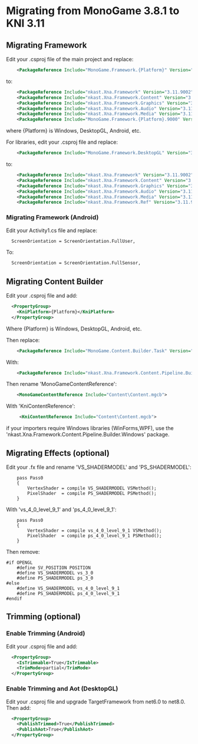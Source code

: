 # Migrating from MonoGame 3.8.1 to KNI 3.11


## Migrating Framework

Edit your .csproj file of the main project and replace:

```xml
    <PackageReference Include="MonoGame.Framework.{Platform}" Version="3.8.1.303" />
```

to:

```xml   
    <PackageReference Include="nkast.Xna.Framework" Version="3.11.9002" />
    <PackageReference Include="nkast.Xna.Framework.Content" Version="3.11.9002" />
    <PackageReference Include="nkast.Xna.Framework.Graphics" Version="3.11.9002" />
    <PackageReference Include="nkast.Xna.Framework.Audio" Version="3.11.9002" />
    <PackageReference Include="nkast.Xna.Framework.Media" Version="3.11.9002" />
    <PackageReference Include="MonoGame.Framework.{Platform}.9000" Version="3.11.9002" />
```

where {Platform} is Windows, DesktopGL, Android, etc.

For libraries, edit your .csproj file and replace:

```xml    
    <PackageReference Include="MonoGame.Framework.DesktopGL" Version="3.8.1.303" PrivateAssets="All" />
```

to:

```xml   
    <PackageReference Include="nkast.Xna.Framework" Version="3.11.9002" />
    <PackageReference Include="nkast.Xna.Framework.Content" Version="3.11.9002" />
    <PackageReference Include="nkast.Xna.Framework.Graphics" Version="3.11.9002" />
    <PackageReference Include="nkast.Xna.Framework.Audio" Version="3.11.9002" />
    <PackageReference Include="nkast.Xna.Framework.Media" Version="3.11.9002" />
    <PackageReference Include="nkast.Xna.Framework.Ref" Version="3.11.9002" PrivateAssets="All" />
```

### Migrating Framework (Android)

Edit your Activity1.cs file and replace:

```xml
  ScreenOrientation = ScreenOrientation.FullUser,
```

To:

```xml
  ScreenOrientation = ScreenOrientation.FullSensor,
```


## Migrating Content Builder

Edit your .csproj file and add:

```xml
  <PropertyGroup>
    <KniPlatform>{Platform}</KniPlatform>
  </PropertyGroup>
```

Where {Platform} is Windows, DesktopGL, Android, etc.

Then replace:

```xml
    <PackageReference Include="MonoGame.Content.Builder.Task" Version="3.8.1.303" />
```

With:

```xml
    <PackageReference Include="nkast.Xna.Framework.Content.Pipeline.Builder" Version="3.11.9002" />
```

Then rename 'MonoGameContentReference':

```xml
    <MonoGameContentReference Include="Content\Content.mgcb">
```

With 'KniContentReference':

```xml
     <KniContentReference Include="Content\Content.mgcb">
```



if your importers require Windows libraries (WinForms,WPF), use the 'nkast.Xna.Framework.Content.Pipeline.Builder.Windows' package.


## Migrating Effects (optional)

Edit your .fx file and rename 'VS_SHADERMODEL' and 'PS_SHADERMODEL':

```
    pass Pass0
	{   
		VertexShader = compile VS_SHADERMODEL VSMethod();
		PixelShader  = compile PS_SHADERMODEL PSMethod();
	}
```

With 'vs_4_0_level_9_1' and 'ps_4_0_level_9_1':

``` 
    pass Pass0
	{   
		VertexShader = compile vs_4_0_level_9_1 VSMethod();
		PixelShader  = compile ps_4_0_level_9_1 PSMethod();
	}
```

Then remove:

```
#if OPENGL
	#define SV_POSITION POSITION
	#define VS_SHADERMODEL vs_3_0
	#define PS_SHADERMODEL ps_3_0
#else
	#define VS_SHADERMODEL vs_4_0_level_9_1
	#define PS_SHADERMODEL ps_4_0_level_9_1
#endif
```


## Trimming (optional)

### Enable Trimming (Android)

Edit your .csproj file and add:

```xml
  <PropertyGroup>
    <IsTrimmable>True</IsTrimmable>
	<TrimMode>partial</TrimMode>	
  </PropertyGroup>
```

### Enable Trimming and Aot (DesktopGL)

Edit your .csproj file and upgrade TargetFramework from net6.0 to net8.0.
Then add:

```xml
  <PropertyGroup>
    <PublishTrimmed>True</PublishTrimmed>
    <PublishAot>True</PublishAot>	
  </PropertyGroup>
```

